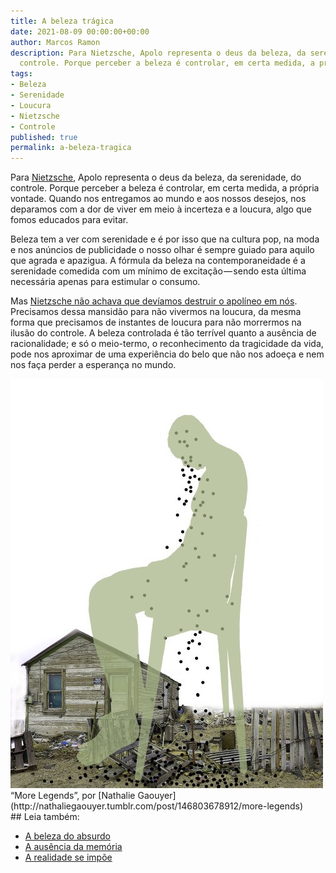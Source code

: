 ```yaml
---
title: A beleza trágica
date: 2021-08-09 00:00:00+00:00
author: Marcos Ramon
description: Para Nietzsche, Apolo representa o deus da beleza, da serenidade, do
  controle. Porque perceber a beleza é controlar, em certa medida, a própria vontade.
tags:
- Beleza
- Serenidade
- Loucura
- Nietzsche
- Controle
published: true
permalink: a-beleza-tragica
---
```

Para [Nietzsche](https://marcosramon.net/os-aforismos-de-nietzsche), Apolo representa o deus da beleza, da serenidade, do controle. Porque perceber a beleza é controlar, em certa medida, a própria vontade. Quando nos entregamos ao mundo e aos nossos desejos, nos deparamos com a dor de viver em meio à incerteza e a loucura, algo que fomos educados para evitar.

Beleza tem a ver com serenidade e é por isso que na cultura pop, na moda e nos anúncios de publicidade o nosso olhar é sempre guiado para aquilo que agrada e apazigua. A fórmula da beleza na contemporaneidade é a serenidade comedida com um mínimo de excitação — sendo esta última necessária apenas para estimular o consumo.

Mas [Nietzsche não achava que devíamos destruir o apolíneo em nós](http://amzn.to/2jEbjMx). Precisamos dessa mansidão para não vivermos na loucura, da mesma forma que precisamos de instantes de loucura para não morrermos na ilusão do controle. A beleza controlada é tão terrível quanto a ausência de racionalidade; e só o meio-termo, o reconhecimento da tragicidade da vida, pode nos aproximar de uma experiência do belo que não nos adoeça e nem nos faça perder a esperança no mundo.

<img src="/assets/img/more.jpeg">
“More Legends”, por [Nathalie Gaouyer](http://nathaliegaouyer.tumblr.com/post/146803678912/more-legends)

<div class="leia-tambem" markdown="1">
## Leia também:

- <a href="/a-beleza-do-absurdo">A beleza do absurdo</a>
- <a href="/a-ausencia-da-memoria">A ausência da memória</a>
- <a href="/a-realidade-se-impoe">A realidade se impõe</a>
</div>